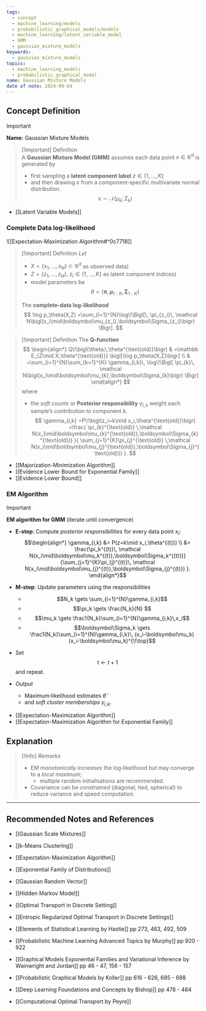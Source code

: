```yaml
---
tags:
  - concept
  - machine_learning/models
  - probabilistic_graphical_models/models
  - machine_learning/latent_variable_model
  - GMM
  - gaussian_mixture_models
keywords:
  - gaussian_mixture_models
topics:
  - machine_learning_models
  - probabilistic_graphical_model
name: Gaussian Mixture Models
date of note: 2024-09-04
---
```


## Concept Definition

>[!important]
>**Name**: Gaussian Mixture Models

>[!important] Definition  
>A **Gaussian Mixture Model (GMM)** assumes each data point $x\in\mathbb R^{d}$ is generated by 
>- first sampling a **latent component label** $z\in\{1,\dots,K\}$ 
>- and then drawing $x$ from a component‑specific multivariate normal distribution.  $$x \sim \mathcal{N}(\mu_{k}; \Sigma_{k})$$

- [[Latent Variable Models]]

### Complete Data log-likelihood

![[Expectation-Maximization Algorithm#^0c7718]]

>[!important] Definition
>*Let*  
>- $X=\{x_1,\dots,x_N\}\subset\mathbb R^{d}$ as observed data)  
>- $Z=\{z_1,\dots,z_N\},\; z_i\in\{1,\dots,K\}$ as latent component indices) 
>- model parameters be $$\theta=\{\boldsymbol\pi,\boldsymbol\mu_{1:K},\boldsymbol\Sigma_{1:K}\}$$
>
>The **complete‑data log‑likelihood**  
>$$
>    \log p_\theta(X,Z)
>      =\sum_{i=1}^{N}\log\!\Bigl[\,
>        \pi_{z_i}\,
>        \mathcal N\bigl(x_i\mid\boldsymbol\mu_{z_i},\boldsymbol\Sigma_{z_i}\bigr)
>      \Bigr].
>$$



>[!important] Definition
>The **Q–function**  
>$$ \begin{align*}
>   Q\!\bigl(\theta;\,\theta^{\text{old}}\bigr)
>     & =\mathbb E_{Z\mid X,\theta^{\text{old}}}
>        \bigl[\log p_\theta(X,Z)\bigr] \\
>     & =\sum_{i=1}^{N}\sum_{k=1}^{K}
>        \gamma_{i,k}\,
>        \log\!\Bigl[
>          \pi_{k}\,
>          \mathcal N\bigl(x_i\mid\boldsymbol\mu_{k},\boldsymbol\Sigma_{k}\bigr)
>        \Bigr]
>\end{align*}
>$$
> where 
> - the *soft counts* or  **Posterior responsibility** $\gamma_{i,k}$ weight each sample’s contribution to component $k$.  
>$$
>    \gamma_{i,k}
>    =P\!\bigl(z_i=k\mid x_i,\theta^{\text{old}}\bigr)
>    =\frac{
>        \pi_{k}^{\text{old}}
>        \,\mathcal N(x_i\mid\boldsymbol\mu_{k}^{\text{old}},\boldsymbol\Sigma_{k}^{\text{old}})
>      }{
>        \sum_{j=1}^{K}\pi_{j}^{\text{old}}
>        \,\mathcal N(x_i\mid\boldsymbol\mu_{j}^{\text{old}},\boldsymbol\Sigma_{j}^{\text{old}})
>      }.
>$$

- [[Majorization-Minimization Algorithm]]
- [[Evidence Lower Bound for Exponential Family]]
- [[Evidence Lower Bound]]

### EM Algorithm

>[!important]
>**EM algorithm for GMM** (iterate until convergence)  
>- **E‑step**: Compute *posterior responsibilities* for every data point $x_i$:  
>$$\begin{align*}
>\gamma_{i,k} &= P(z=k\mid x_i,\theta^{(t)}) \\
>       &= \frac{\pi_k^{(t)}\,
>              \mathcal N(x_i\mid\boldsymbol\mu_k^{(t)},\boldsymbol\Sigma_k^{(t)})}
>              {\sum_{j=1}^{K}\pi_{j}^{(t)}\,
>               \mathcal N(x_i\mid\boldsymbol\mu_{j}^{(t)},\boldsymbol\Sigma_{j}^{(t)}) }.
>\end{align*}$$
>- **M‑step**: Update parameters using the responsibilities  
>	- $$N_k  \gets \sum_{i=1}^{N}\gamma_{i,k}$$
>	- $$\pi_k \gets \frac{N_k}{N} $$
>	- $$\mu_k \gets \frac1{N_k}\sum_{i=1}^{N}\gamma_{i,k}\,x_i$$
>	- $$\boldsymbol\Sigma_k \gets
>         \frac1{N_k}\sum_{i=1}^{N}\gamma_{i,k}\,
>           (x_i-\boldsymbol\mu_k)(x_i-\boldsymbol\mu_k)^{\!\top}$$
>-  Set $$t\leftarrow t+1$$ and repeat.  
>
>- *Output*
>	- Maximum‑likelihood estimates $\hat\theta$ 
>	- and *soft cluster memberships* $\gamma_{i,k}$.  
>

- [[Expectation-Maximization Algorithm]]
- [[Expectation-Maximization Algorithm for Exponential Family]]

## Explanation

>[!info]
>*Remarks*  
>- EM *monotonically increases* the log‑likelihood but may converge to a *local maximum*; 
>	- multiple random initialisations are recommended.  
>- Covariance can be *constrained* (diagonal, tied, spherical) to reduce variance and speed computation.  




-----------
##  Recommended Notes and References


- [[Gaussian Scale Mixtures]]
- [[k-Means Clustering]]
- [[Expectation-Maximization Algorithm]]



- [[Exponential Family of Distributions]]
- [[Gaussian Random Vector]]

- [[Hidden Markov Model]]

- [[Optimal Transport in Discrete Setting]]
- [[Entropic Regularized Optimal Transport in Discrete Settings]]


- [[Elements of Statistical Learning by Hastie]] pp 273, 463, 492, 509
- [[Probabilistic Machine Learning Advanced Topics by Murphy]] pp 920 - 922
- [[Graphical Models Exponential Families and Variational Inference by Wainwright and Jordan]] pp 46 - 47, 156 - 157
- [[Probabilistic Graphical Models by Koller]] pp 616 - 626, 685 - 688
- [[Deep Learning Foundations and Concepts by Bishop]] pp 478 - 484
- [[Computational Optimal Transport by Peyre]]
